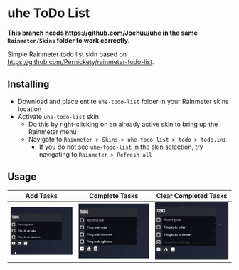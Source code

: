 # uhe ToDo List

**This branch needs https://github.com/Joehuu/uhe in the same `Rainmeter/Skins` folder to work correctly.**

Simple Rainmeter todo list skin based on https://github.com/Pernickety/rainmeter-todo-list.

## Installing

* Download and place entire `uhe-todo-list` folder in your Rainmeter skins location
* Activate `uhe-todo-list` skin
    * Do this by right-clicking on an already active skin to bring up the Rainmeter menu
    * Navigate to `Rainmeter > Skins > uhe-todo-list > todo > todo.ini`
        * If you do not see `uhe-todo-list` in the skin selection, try navigating to `Rainmeter > Refresh all`

## Usage

| Add Tasks | Complete Tasks | Clear Completed Tasks |
| --- | --- | --- |
|![Add Tasks](@Resources/GIFs/addtasks.gif) | ![Complete Tasks](@Resources/GIFs/completetasks.gif) | ![Clear Completed Tasks](@Resources/GIFs/clearcompletetasks.gif) |

